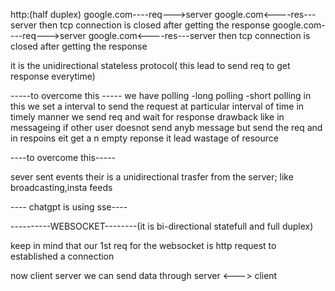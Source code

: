 http:(half duplex)
google.com----req--->server
google.com<----res---server
then tcp connection is closed after getting the response
google.com----req--->server
google.com<----res---server
then tcp connection is closed after getting the response

it is the unidirectional stateless protocol( this lead to send req to get response everytime)

-----to overcome this -----
we have polling
-long polling
-short polling
in this we set a interval to send the request at particular interval of time in timely manner we send req and wait for response
drawback like in messageing if other user doesnot send anyb message but send the req and in respoins eit get a n empty reponse it lead wastage of resource

----to overcome this-----

sever sent events their is a unidirectional trasfer from the server;
like broadcasting,insta feeds

---- chatgpt is using sse----

----------WEBSOCKET--------(it is bi-directional statefull and full duplex)

keep in mind that our 1st req for the websocket is http request to established a connection

now client server we can send data through server <---> client
